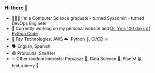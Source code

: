 ### Hi there 👋

- 👩🏻‍💻 I'm a Computer Science graduate - turned Sysadmin - turned DevOps Engineer
- 🌱 Currently working on my personal website and [Dr. Yu's 100 days of Python Code](https://www.udemy.com/course/100-days-of-code/)
- 🔭 Fav Technologies: AWS ☁️, Python 🐍, CI/CD ♾️
- 🗣️ English, Spanish
- 😄 Pronouns: She/Her
- ✨ Other random interests: Pop/Jazz 🎸, Data Science 🧪, Plants! 🪴, Embroidery 🧶
